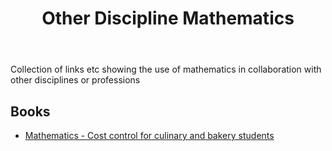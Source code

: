 ﻿---
backlinks:
- title: Teaching Mathematics
  url: /memex/sense/Teaching/Mathematics/teaching-mathematics.html
tags: mathematics, teaching-mathematics
title: Other Discipline Mathematics
type: index
---
Collection of links etc showing the use of mathematics in collaboration with other disciplines or professions

## Books

- [Mathematics - Cost control for culinary and bakery students](https://openwa.pressbooks.pub/culinarymath/front-matter/introduction/)